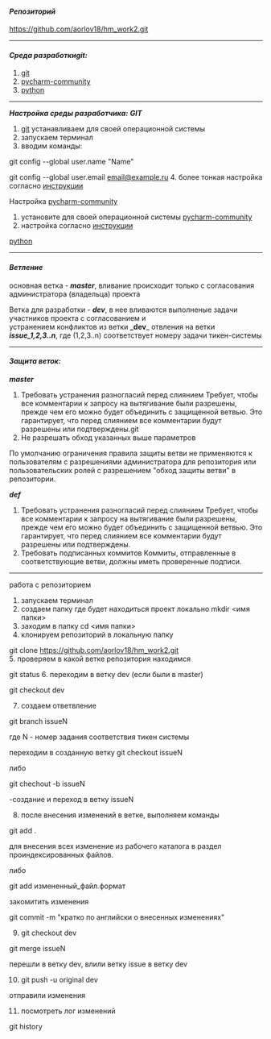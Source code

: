 #### _Репозиторий_
https://github.com/aorlov18/hm_work2.git
___
#### **_Среда разработкиgit:_**
1. [git](https://git-scm.com/downloads)
2. [ pycharm-community ](https://www.jetbrains.com/ru-ru/pycharm/download/#section=linux)
2. [python](https://www.python.org/downloads/)
____
**_Настройка среды разработчика:_**
**_GIT_**
1. [git](https://git-scm.com/downloads)
устанавливаем для своей операционной системы
2. запускаем терминал
3. вводим команды:

git config --global user.name "Name"

git config --global user.email email@example.ru
4. более тонкая настройка согласно [инструкции](https://git-scm.com/book/ru/v2/%D0%92%D0%B2%D0%B5%D0%B4%D0%B5%D0%BD%D0%B8%D0%B5-%D0%9F%D0%B5%D1%80%D0%B2%D0%BE%D0%BD%D0%B0%D1%87%D0%B0%D0%BB%D1%8C%D0%BD%D0%B0%D1%8F-%D0%BD%D0%B0%D1%81%D1%82%D1%80%D0%BE%D0%B9%D0%BA%D0%B0-Git)

Настройка  [ pycharm-community ](https://www.jetbrains.com/ru-ru/pycharm/download/#section=linux)
1.  установите для своей операционной системы [ pycharm-community ](https://www.jetbrains.com/ru-ru/pycharm/download/#section=linux)
2. настройка согласно [инструкции ](https://py-charm.blogspot.com/2017/09/blog-post.html)



[python](https://www.python.org/downloads/)

____
#### **_Ветление_**
основная ветка - **_master_**, вливание происходит только с согласования администратора (владельца) проекта

Ветка для разработки - **_dev_**, в нее вливаются выполненые задачи участников проекта с согласованием и  
устранением конфликтов
из ветки **_dev**_ отвления на ветки **_issue_1,2,3..n_**, где (1,2,3..n) соответствует номеру задачи тикен-системы

___
#### **_Защита веток:_**
**_master_**
1. Требовать устранения разногласий перед слиянием
Требует, чтобы все комментарии к запросу на вытягивание были разрешены, прежде чем его можно будет объединить с защищенной ветвью. Это гарантирует, что перед слиянием все комментарии будут разрешены или подтверждены.git
3. Не разрешать обход указанных выше параметров

По умолчанию ограничения правила защиты ветви не применяются к пользователям с разрешениями администратора для репозитория или пользовательских ролей с разрешением "обход защиты ветви" в репозитории.

**_def_**
1. Требовать устранения разногласий перед слиянием
Требует, чтобы все комментарии к запросу на вытягивание были разрешены, прежде чем его можно будет объединить с защищенной ветвью. Это гарантирует, что перед слиянием все комментарии будут разрешены или подтверждены.
2. Требовать подписанных коммитов Коммиты, отправленные в соответствующие ветви, должны иметь проверенные подписи.
___

работа с репозиторием 
1. запускаем терминал
2. создаем папку где будет находиться проект локально
mkdir <имя папки>
3. заходим в папку
cd <имя папки>
4. клонируем репозиторий в локальную папку 

git clone https://github.com/aorlov18/hm_work2.git  
5. проверяем в какой ветке репозитория  находимся

git status
6. переходим в ветку dev (если были в master)

git checkout dev

7. создаем ответвление

git branch issueN 

где N - номер задания соответствия тикен системы

переходим в созданную ветку
git checkout issueN

либо 

git chechout -b issueN

-создание и переход в ветку issueN

8. после внесения изменений в ветке, выполняем команды

git add .

для внесения всех изменение из рабочего каталога в раздел проиндексированных файлов. 

либо

git add измененный_файл.формат

закомитить изменения

git commit -m "кратко по английски о внесенных изменениях"

9. git checkout dev

git merge issueN

перешли в ветку dev, влили ветку issue в ветку dev

10. git push -u original dev

отправили изменения

11. посмотреть лог изменений


git history
